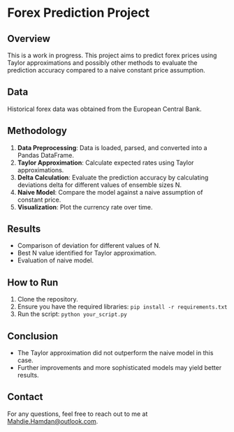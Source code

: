 # Forex Prediction Project

## Overview
This is a work in progress. This project aims to predict forex prices using Taylor approximations and possibly other methods to evaluate the prediction accuracy compared to a naive constant price assumption.

## Data
Historical forex data was obtained from the European Central Bank.

## Methodology
1. **Data Preprocessing**: Data is loaded, parsed, and converted into a Pandas DataFrame.
2. **Taylor Approximation**: Calculate expected rates using Taylor approximations.
3. **Delta Calculation**: Evaluate the prediction accuracy by calculating deviations delta for different values of ensemble sizes N.
4. **Naive Model**: Compare the model against a naive assumption of constant price.
5. **Visualization**: Plot the currency rate over time.

## Results
- Comparison of deviation for different values of N.
- Best N value identified for Taylor approximation.
- Evaluation of naive model.

## How to Run
1. Clone the repository.
2. Ensure you have the required libraries: `pip install -r requirements.txt`
3. Run the script: `python your_script.py`

## Conclusion
- The Taylor approximation did not outperform the naive model in this case.
- Further improvements and more sophisticated models may yield better results.

## Contact
For any questions, feel free to reach out to me at Mahdie.Hamdan@outlook.com.
